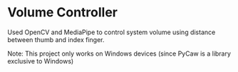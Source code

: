 # Volume Controller

Used OpenCV and MediaPipe to control system volume using distance between thumb and index finger.

Note: This project only works on Windows devices (since PyCaw is a library exclusive to Windows)
